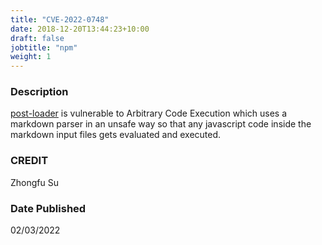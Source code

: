 ```yaml
---
title: "CVE-2022-0748"
date: 2018-12-20T13:44:23+10:00
draft: false
jobtitle: "npm"
weight: 1
---
```



### Description
[post-loader](https://www.npmjs.com/package/post-loader) is vulnerable to Arbitrary Code Execution which uses a markdown parser in an unsafe way so that any javascript code inside the markdown input files gets evaluated and executed.

### CREDIT
Zhongfu Su

### Date Published
02/03/2022